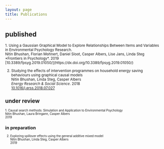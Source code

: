 ```yaml
---
layout: page
title: Publications
---
```


## published
<small>
1. Using a Gaussian Graphical Model to Explore Relationships Between Items and Variables in Environmental Psychology Research. <br>
Nitin Bhushan, Florian Mohnert, Daniel Sloot, Casper Albers, Lise Jans, Linda Steg<br>
*Frontiers in Psychology*. 2019 <br>
[10.3389/fpsyg.2019.01050/](https://dx.doi.org/10.3389/fpsyg.2019.01050/)<br>

2. Studying the effects of intervention programmes on household energy saving behaviours using graphical causal models<br>
Nitin Bhushan, Linda Steg, Casper Albers<br>
*Energy Research & Social Science*. 2018 <br>
[10.1016/j.erss.2018.07.027](https://doi.org/10.1016/j.erss.2018.07.027)

## under review
<small>
1. Causal search methods: Simulation and Application to Environmental Psychology <br>
Nitin Bhushan, Laura Bringann, Casper Albers<br>
2019 <br>

## in preparation
2. Exploring spillover effects using the general additive mixed model<br>
Nitin Bhushan, Linda Steg, Casper Albers<br>
2019 <br>
